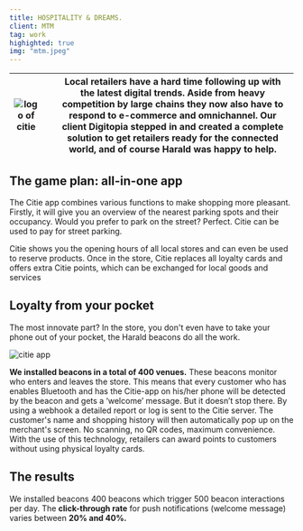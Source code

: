 ```yaml
---
title: HOSPITALITY & DREAMS.
client: MTM
tag: work
highighted: true
img: "mtm.jpeg"
---
```


|![logo of citie](../../static/images/work/citie-logo.png)|   | Local retailers have a hard time following up with the latest digital trends. Aside from heavy competition by large chains they now also have to respond to e-commerce and omnichannel. Our client Digitopia stepped in and created a complete solution to get retailers ready for the connected world, and of course Harald was happy to help. |
|----|----|----|

## The game plan: all-in-one app

The Citie app combines various functions to make shopping more pleasant. Firstly, it will give you an overview  of the nearest parking spots and their occupancy. Would you prefer to park on the street? Perfect. Citie can be used to pay for street parking.
‍

Citie shows you the opening hours of all local stores and can even be used to reserve products. Once in the store, Citie replaces all loyalty cards and offers extra Citie points, which can be exchanged for local goods and services


## Loyalty from your pocket

The most innovate part? In the store, you don't even have to take your phone out of your pocket, the Harald beacons do all the work.

![citie app](../../static/images/work/citiesnip.jpg)

**We installed beacons in a total of 400 venues.** These beacons monitor who enters and leaves the store. This means that every customer who has enables Bluetooth and has the Citie-app on his/her phone will be detected by the beacon and gets a ‘welcome’ message. But it doesn’t stop there. By using a webhook a detailed report or log is sent to the Citie server. The customer's name and shopping history will then automatically pop up on the merchant's screen. No scanning, no QR codes, maximum convenience. With the use of this technology, retailers can award points to customers without using physical loyalty cards.

## The results

We installed beacons 400 beacons which trigger 500 beacon interactions per day. The **click-through rate**   for push notifications (welcome message) varies between **20% and 40%.**
